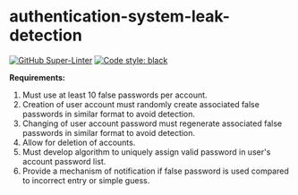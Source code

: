 # authentication-system-leak-detection

[![GitHub Super-Linter](https://github.com/Yorzaren/authentication-system-leak-detection/workflows/Lint%20Code%20Base/badge.svg)](https://github.com/marketplace/actions/super-linter)
[![Code style: black](https://img.shields.io/badge/code%20style-black-000000.svg)](https://github.com/psf/black)

**Requirements:**

1. Must use at least 10 false passwords per account.
2. Creation of user account must randomly create associated false passwords in similar format to avoid detection.  
3. Changing of user account password must regenerate associated false passwords in similar format to avoid detection.  
4. Allow for deletion of accounts.
5. Must develop algorithm to uniquely assign valid password in user's account password list.
6. Provide a mechanism of notification if false password is used compared to incorrect entry or simple guess. 

